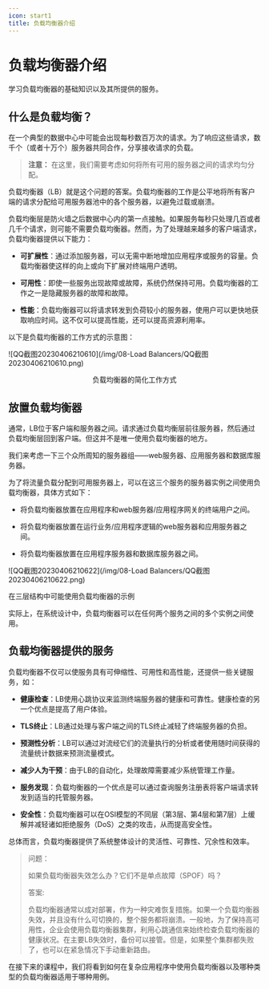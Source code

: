 ```yaml
---
icon: start1
title: 负载均衡器介绍
---
```


# 负载均衡器介绍

学习负载均衡器的基础知识以及其所提供的服务。

## 什么是负载均衡？

在一个典型的数据中心中可能会出现每秒数百万次的请求。为了响应这些请求，数千个（或者十万个）服务器共同合作，分享接收请求的负载。

> **注意：** 在这里，我们需要考虑如何将所有可用的服务器之间的请求均匀分配。

负载均衡器（LB）就是这个问题的答案。负载均衡器的工作是公平地将所有客户端的请求分配给可用服务器池中的各个服务器，以避免过载或崩溃。

负载均衡层是防火墙之后数据中心内的第一点接触。如果服务每秒只处理几百或者几千个请求，则可能不需要负载均衡器。然而，为了处理越来越多的客户端请求，负载均衡器提供以下能力：

- **可扩展性**：通过添加服务器，可以无需中断地增加应用程序或服务的容量。负载均衡器使这样的向上或向下扩展对终端用户透明。

- **可用性**：即使一些服务出现故障或故障，系统仍然保持可用。负载均衡器的工作之一是隐藏服务器的故障和故障。

- **性能**：负载均衡器可以将请求转发到负荷较小的服务器，使用户可以更快地获取响应时间。这不仅可以提高性能，还可以提高资源利用率。

以下是负载均衡器的工作方式的示意图：

![QQ截图20230406210610](/img/08-Load Balancers/QQ截图20230406210610.png)

<center>负载均衡器的简化工作方式</center>

## 放置负载均衡器

通常，LB位于客户端和服务器之间。请求通过负载均衡层前往服务器，然后通过负载均衡层回到客户端。但这并不是唯一使用负载均衡器的地方。

我们来考虑一下三个众所周知的服务器组——web服务器、应用服务器和数据库服务器。

为了将流量负载分配到可用服务器上，可以在这三个服务的服务器实例之间使用负载均衡器，具体方式如下：

- 将负载均衡器放置在应用程序和web服务器/应用程序网关的终端用户之间。

- 将负载均衡器放置在运行业务/应用程序逻辑的web服务器和应用服务器之间。

- 将负载均衡器放置在应用程序服务器和数据库服务器之间。

![QQ截图20230406210622](/img/08-Load Balancers/QQ截图20230406210622.png)

在三层结构中可能使用负载均衡器的示例

实际上，在系统设计中，负载均衡器可以在任何两个服务之间的多个实例之间使用。

## 负载均衡器提供的服务

负载均衡器不仅可以使服务具有可伸缩性、可用性和高性能，还提供一些关键服务，如：

- **健康检查**：LB使用心跳协议来监测终端服务器的健康和可靠性。健康检查的另一个优点是提高了用户体验。

- **TLS终止**：LB通过处理与客户端之间的TLS终止减轻了终端服务器的负担。

- **预测性分析**：LB可以通过对流经它们的流量执行的分析或者使用随时间获得的流量统计数据来预测流量模式。

- **减少人为干预**：由于LB的自动化，处理故障需要减少系统管理工作量。

- **服务发现**：负载均衡器的一个优点是可以通过查询服务注册表将客户端请求转发到适当的托管服务器。

- **安全性**：负载均衡器可以在OSI模型的不同层（第3层、第4层和第7层）上缓解并减轻诸如拒绝服务（DoS）之类的攻击，从而提高安全性。

总体而言，负载均衡器提供了系统整体设计的灵活性、可靠性、冗余性和效率。

> 问题：
>
> 如果负载均衡器失效怎么办？它们不是单点故障（SPOF）吗？ 
>
> 答案:
>
> 负载均衡器通常以成对部署，作为一种灾难恢复措施。如果一个负载均衡器失效，并且没有什么可切换的，整个服务都将崩溃。一般地，为了保持高可用性，企业会使用负载均衡器集群，利用心跳通信来始终检查负载均衡器的健康状况。在主要LB失效时，备份可以接管。但是，如果整个集群都失败了，也可以在紧急情况下手动重新路由。

在接下来的课程中，我们将看到如何在复杂应用程序中使用负载均衡器以及哪种类型的负载均衡器适用于哪种用例。